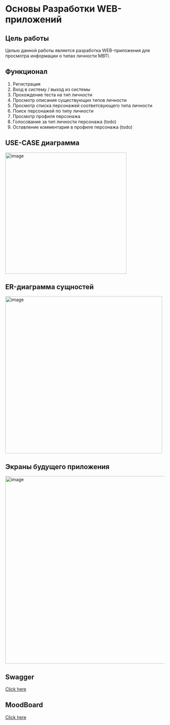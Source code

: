 # Основы Разработки WEB-приложений

## Цель работы 
Целью данной работы является разработка WEB-приложения для просмотра информации о типах личности MBTI.

## Функционал
1. Регистрация
3. Вход в систему / выход из системы
4. Прохождение теста на тип личности
5. Просмотр описания существующих типов личности
6. Просмотр списка персонажей соответсвующего типа личности
7. Поиск персонажей по типу личности
8. Просмотр профиля персонажа
9. Голосование за тип личности персонажа (todo)
10. Оставление комментария в профиле персонажа (todo)

## USE-CASE диаграмма

<img width="383" alt="image" src="https://user-images.githubusercontent.com/76661573/196056966-c22f0ad5-2aef-405b-8ca4-612f65343fa3.png">

## ER-диаграмма сущностей

<img width="496" alt="image" src="https://user-images.githubusercontent.com/76661573/192372405-ce0e9b52-718b-4f7e-aceb-164720729755.png">

## Экраны будущего приложения

<img width="592" alt="image" src="https://user-images.githubusercontent.com/76661573/196055436-f6c498ab-6fe0-4b88-bd3c-c8d39aa19bce.png">


## Swagger
[Click here](https://app.swaggerhub.com/apis/lenoleuum/MBTI/1.0.0)


## MoodBoard
[Click here](https://vk.com/away.php?utf=1&to=https%3A%2F%2Fpin.it%2F4lETCrI)
